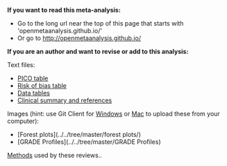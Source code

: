 **If you want to read this meta-analysis:**

* Go to the long url near the top of this page that starts with 'openmetaanalysis.github.io/'
* Or go to http://openmetaanalysis.github.io/

**If you are an author and want to revise or add to this analysis:**

Text files:
* [PICO table](../../tree/gh-pages/tables/pico.xml)
* [Risk of bias table](../../tree/gh-pages/tables/bias.xml)
* [Data tables](../../tree/master/data)
* [Clinical summary and references](../../tree/gh-pages/index.html)

Images (hint: use Git Client for [Windows](https://windows.github.com/) or [Mac](https://mac.github.com/) to upload these from your computer):
* [Forest plots](../../tree/master/forest plots/)
* [GRADE Profiles](../../tree/master/GRADE Profiles)

[Methods](https://github.com/openMetaAnalysis/_Methods/blob/master/README.md) used by these reviews..
